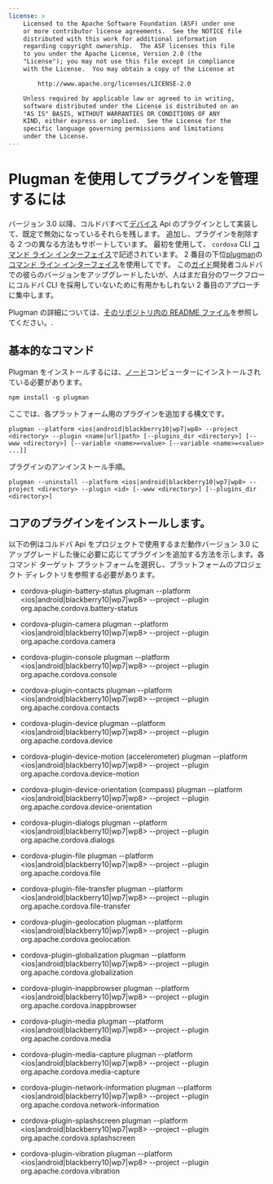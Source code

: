 ```yaml
---
license: >
    Licensed to the Apache Software Foundation (ASF) under one
    or more contributor license agreements.  See the NOTICE file
    distributed with this work for additional information
    regarding copyright ownership.  The ASF licenses this file
    to you under the Apache License, Version 2.0 (the
    "License"); you may not use this file except in compliance
    with the License.  You may obtain a copy of the License at

        http://www.apache.org/licenses/LICENSE-2.0

    Unless required by applicable law or agreed to in writing,
    software distributed under the License is distributed on an
    "AS IS" BASIS, WITHOUT WARRANTIES OR CONDITIONS OF ANY
    KIND, either express or implied.  See the License for the
    specific language governing permissions and limitations
    under the License.
---
```


# Plugman を使用してプラグインを管理するには

バージョン 3.0 以降、コルドバすべて<a href="../cordova/device/device.html">デバイス</a> Api のプラグインとして実装して、既定で無効になっているそれらを残します。 追加し、プラグインを削除する 2 つの異なる方法もサポートしています。 最初を使用して、 `cordova` CLI <a href="../guide/cli/index.html">コマンド ライン インターフェイス</a>で記述されています。 2 番目の下位[plugman][1]の<a href="../guide/cli/index.html">コマンド ライン インターフェイス</a>を使用してです。 この<a href="../index.html">ガイド</a>開発者コルドバでの彼らのバージョンをアップグレードしたいが、人はまだ自分のワークフローにコルドバ CLI を採用していないために有用かもしれない 2 番目のアプローチに集中します。

 [1]: https://github.com/apache/cordova-plugman/

Plugman の詳細については、[そのリポジトリ内の README <a href="../cordova/file/fileobj/fileobj.html">ファイル</a>][2]を参照してください。.

 [2]: https://github.com/apache/cordova-plugman/blob/master/README.md

## 基本的なコマンド

Plugman をインストールするには、[ノード][3]コンピューターにインストールされている必要があります。

 [3]: http://nodejs.org/

    npm install -g plugman
    

ここでは、各プラットフォーム用のプラグインを追加する構文です。

    plugman --platform <ios|android|blackberry10|wp7|wp8> --project <directory> --plugin <name|url|path> [--plugins_dir <directory>] [--www <directory>] [--variable <name>=<value> [--variable <name>=<value> ...]]
    

プラグインのアンインストール手順。

    plugman --uninstall --platform <ios|android|blackberry10|wp7|wp8> --project <directory> --plugin <id> [--www <directory>] [--plugins_dir <directory>]
    

## コアのプラグインをインストールします。

以下の例はコルドバ Api をプロジェクトで使用するまだ動作バージョン 3.0 にアップグレードした後に必要に応じてプラグインを追加する方法を示します。各コマンド ターゲット プラットフォームを選択し、プラットフォームのプロジェクト ディレクトリを参照する必要があります。

*   cordova-plugin-battery-status plugman --platform <ios|android|blackberry10|wp7|wp8> --project <directory> --plugin org.apache.cordova.battery-status

*   cordova-plugin-camera plugman --platform <ios|android|blackberry10|wp7|wp8> --project <directory> --plugin org.apache.cordova.camera

*   cordova-plugin-console plugman --platform <ios|android|blackberry10|wp7|wp8> --project <directory> --plugin org.apache.cordova.console

*   cordova-plugin-contacts plugman --platform <ios|android|blackberry10|wp7|wp8> --project <directory> --plugin org.apache.cordova.contacts

*   cordova-plugin-device plugman --platform <ios|android|blackberry10|wp7|wp8> --project <directory> --plugin org.apache.cordova.device

*   cordova-plugin-device-motion (accelerometer) plugman --platform <ios|android|blackberry10|wp7|wp8> --project <directory> --plugin org.apache.cordova.device-motion

*   cordova-plugin-device-orientation (compass) plugman --platform <ios|android|blackberry10|wp7|wp8> --project <directory> --plugin org.apache.cordova.device-orientation

*   cordova-plugin-dialogs plugman --platform <ios|android|blackberry10|wp7|wp8> --project <directory> --plugin org.apache.cordova.dialogs

*   cordova-plugin-file plugman --platform <ios|android|blackberry10|wp7|wp8> --project <directory> --plugin org.apache.cordova.file

*   cordova-plugin-file-transfer plugman --platform <ios|android|blackberry10|wp7|wp8> --project <directory> --plugin org.apache.cordova.file-transfer

*   cordova-plugin-geolocation plugman --platform <ios|android|blackberry10|wp7|wp8> --project <directory> --plugin org.apache.cordova.geolocation

*   cordova-plugin-globalization plugman --platform <ios|android|blackberry10|wp7|wp8> --project <directory> --plugin org.apache.cordova.globalization

*   cordova-plugin-inappbrowser plugman --platform <ios|android|blackberry10|wp7|wp8> --project <directory> --plugin org.apache.cordova.inappbrowser

*   cordova-plugin-media plugman --platform <ios|android|blackberry10|wp7|wp8> --project <directory> --plugin org.apache.cordova.media

*   cordova-plugin-media-capture plugman --platform <ios|android|blackberry10|wp7|wp8> --project <directory> --plugin org.apache.cordova.media-capture

*   cordova-plugin-network-information plugman --platform <ios|android|blackberry10|wp7|wp8> --project <directory> --plugin org.apache.cordova.network-information

*   cordova-plugin-splashscreen plugman --platform <ios|android|blackberry10|wp7|wp8> --project <directory> --plugin org.apache.cordova.splashscreen

*   cordova-plugin-vibration plugman --platform <ios|android|blackberry10|wp7|wp8> --project <directory> --plugin org.apache.cordova.vibration